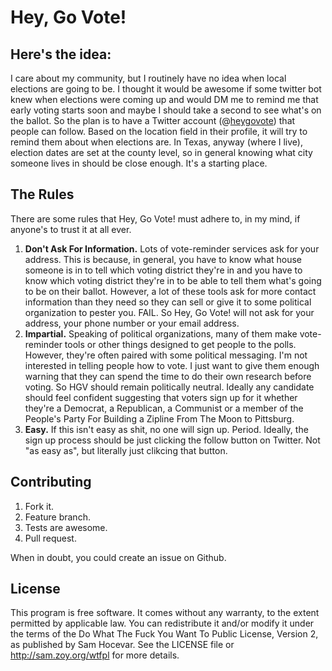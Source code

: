 # Hey, Go Vote!

## Here's the idea:

I care about my community, but I routinely have no idea when local elections are
going to be. I thought it would be awesome if some twitter bot knew when
elections were coming up and would DM me to remind me that early voting starts
soon and maybe I should take a second to see what's on the ballot. So the plan
is to have a Twitter account (@[heygovote](http://twitter.com/heygovote)) that
people can follow. Based on the location field in their profile, it will try to
remind them about when elections are. In Texas, anyway (where I live), election
dates are set at the county level, so in general knowing what city someone lives
in should be close enough. It's a starting place.

## The Rules

There are some rules that Hey, Go Vote! must adhere to, in my mind, if anyone's
to trust it at all ever.

1. **Don't Ask For Information.** Lots of vote-reminder services ask for your
   address. This is because, in general, you have to know what house someone is
   in to tell which voting district they're in and you have to know which voting
   district they're in to be able to tell them what's going to be on their
   ballot. However, a lot of these tools ask for more contact information than
   they need so they can sell or give it to some political organization to
   pester you. FAIL. So Hey, Go Vote! will not ask for your address, your phone
   number or your email address.
2. **Impartial.** Speaking of political organizations, many of them make
   vote-reminder tools or other things designed to get people to the polls.
   However, they're often paired with some political messaging. I'm not
   interested in telling people how to vote. I just want to give them enough
   warning that they can spend the time to do their own research before voting.
   So HGV should remain politically neutral. Ideally any candidate should feel
   confident suggesting that voters sign up for it whether they're a Democrat, a
   Republican, a Communist or a member of the People's Party For Building a
   Zipline From The Moon to Pittsburg.
3. **Easy.** If this isn't easy as shit, no one will sign up. Period. Ideally,
   the sign up process should be just clicking the follow button on Twitter. Not
   "as easy as", but literally just clikcing that button.

## Contributing

1. Fork it.
2. Feature branch.
3. Tests are awesome.
4. Pull request.

When in doubt, you could create an issue on Github.

## License

This program is free software. It comes without any warranty, to the extent
permitted by applicable law. You can redistribute it and/or modify it under the
terms of the Do What The Fuck You Want To Public License, Version 2, as
published by Sam Hocevar. See the LICENSE file or http://sam.zoy.org/wtfpl for
more details.
